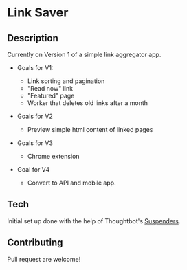 # Link Saver

## Description

Currently on Version 1 of a simple link aggregator app.

* Goals for V1:
  - Link sorting and pagination
  - "Read now" link
  - "Featured" page
  - Worker that deletes old links after a month

* Goals for V2
  - Preview simple html content of linked pages

* Goals for V3
  - Chrome extension

* Goal for V4
  - Convert to API and mobile app.

## Tech

Initial set up done with the help of Thoughtbot's [Suspenders](https://github.com/thoughtbot/suspenders).

## Contributing

Pull request are welcome!
